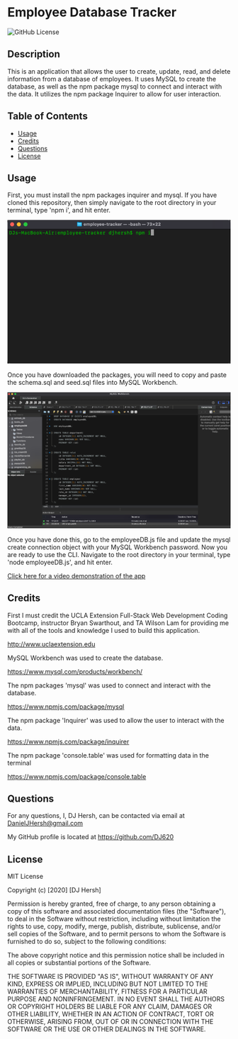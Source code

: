 # Employee Database Tracker

![GitHub License](https://img.shields.io/badge/license-MIT-blue.svg)

## Description

This is an application that allows the user to create, update, read, and delete information from a database of employees. It uses MySQL to create the database, as well as the npm package mysql to connect and interact with the data. It utilizes the npm package Inquirer to allow for user interaction.

## Table of Contents

* [Usage](#usage)
* [Credits](#credits)
* [Questions](#questions)
* [License](#license)

## Usage

First, you must install the npm packages inquirer and mysql. If you have cloned this repository, then simply navigate to the root directory in your terminal, type 'npm i', and hit enter.

![npm i](assets/img/npm.png)

Once you have downloaded the packages, you will need to copy and paste the schema.sql and seed.sql files into MySQL Workbench. 

![mysql workbench](assets/img/mysql.png)

Once you have done this, go to the employeeDB.js file and update the mysql create connection object with your MySQL Workbench password. Now you are ready to use the CLI. Navigate to the root directory in your terminal, type 'node employeeDB.js', and hit enter. 

[Click here for a video demonstration of the app](https://drive.google.com/file/d/1oQ6W52cbJriPgfovIs7WEEZ2GwtK6W8r/view)

## Credits

First I must credit the UCLA Extension Full-Stack Web Development Coding Bootcamp, instructor Bryan Swarthout, and TA Wilson Lam for providing me with all of the tools and knowledge I used to build this application.

http://www.uclaextension.edu

MySQL Workbench was used to create the database.

https://www.mysql.com/products/workbench/

The npm packages 'mysql' was used to connect and interact with the database.

https://www.npmjs.com/package/mysql

The npm package 'Inquirer' was used to allow the user to interact with the data.

https://www.npmjs.com/package/inquirer

The npm package 'console.table' was used for formatting data in the terminal

https://www.npmjs.com/package/console.table

## Questions

For any questions, I, DJ Hersh, can be contacted via email at DanielJHersh@gmail.com

My GitHub profile is located at https://github.com/DJ620

## License

MIT License

Copyright (c) [2020] [DJ Hersh]

Permission is hereby granted, free of charge, to any person obtaining a copy
of this software and associated documentation files (the "Software"), to deal
in the Software without restriction, including without limitation the rights
to use, copy, modify, merge, publish, distribute, sublicense, and/or sell
copies of the Software, and to permit persons to whom the Software is
furnished to do so, subject to the following conditions:

The above copyright notice and this permission notice shall be included in all
copies or substantial portions of the Software.

THE SOFTWARE IS PROVIDED "AS IS", WITHOUT WARRANTY OF ANY KIND, EXPRESS OR
IMPLIED, INCLUDING BUT NOT LIMITED TO THE WARRANTIES OF MERCHANTABILITY,
FITNESS FOR A PARTICULAR PURPOSE AND NONINFRINGEMENT. IN NO EVENT SHALL THE
AUTHORS OR COPYRIGHT HOLDERS BE LIABLE FOR ANY CLAIM, DAMAGES OR OTHER
LIABILITY, WHETHER IN AN ACTION OF CONTRACT, TORT OR OTHERWISE, ARISING FROM,
OUT OF OR IN CONNECTION WITH THE SOFTWARE OR THE USE OR OTHER DEALINGS IN THE
SOFTWARE.